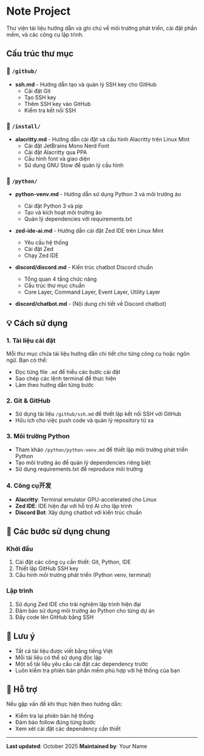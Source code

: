 # Note Project

Thư viện tài liệu hướng dẫn và ghi chú về môi trường phát triển, cài đặt phần mềm, và các công cụ lập trình.

## Cấu trúc thư mục

### 📁 `/github/`
- **ssh.md** - Hướng dẫn tạo và quản lý SSH key cho GitHub
  - Cài đặt Git
  - Tạo SSH key
  - Thêm SSH key vào GitHub
  - Kiểm tra kết nối SSH

### 📁 `/install/`
- **alacritty.md** - Hướng dẫn cài đặt và cấu hình Alacritty trên Linux Mint
  - Cài đặt JetBrains Mono Nerd Font
  - Cài đặt Alacritty qua PPA
  - Cấu hình font và giao diện
  - Sử dụng GNU Stow để quản lý cấu hình

### 📁 `/python/`
- **python-venv.md** - Hướng dẫn sử dụng Python 3 và môi trường ảo
  - Cài đặt Python 3 và pip
  - Tạo và kích hoạt môi trường ảo
  - Quản lý dependencies với requirements.txt

- **zed-ide-ai.md** - Hướng dẫn cài đặt Zed IDE trên Linux Mint
  - Yêu cầu hệ thống
  - Cài đặt Zed
  - Chạy Zed IDE

- **discord/discord.md** - Kiến trúc chatbot Discord chuẩn
  - Tổng quan 4 tầng chức năng
  - Cấu trúc thư mục chuẩn
  - Core Layer, Command Layer, Event Layer, Utility Layer

- **discord/chatbot.md** - (Nội dung chi tiết về Discord chatbot)

## 💡 Cách sử dụng

### 1. Tài liệu cài đặt
Mỗi thư mục chứa tài liệu hướng dẫn chi tiết cho từng công cụ hoặc ngôn ngữ. Bạn có thể:
- Đọc từng file `.md` để hiểu các bước cài đặt
- Sao chép các lệnh terminal để thực hiện
- Làm theo hướng dẫn từng bước

### 2. Git & GitHub
- Sử dụng tài liệu `/github/ssh.md` để thiết lập kết nối SSH với GitHub
- Hữu ích cho việc push code và quản lý repository từ xa

### 3. Môi trường Python
- Tham khảo `/python/python-venv.md` để thiết lập môi trường phát triển Python
- Tạo môi trường ảo để quản lý dependencies riêng biệt
- Sử dụng requirements.txt để reproduce môi trường

### 4. Công cụ开发
- **Alacritty**: Terminal emulator GPU-accelerated cho Linux
- **Zed IDE**: IDE hiện đại với hỗ trợ AI cho lập trình
- **Discord Bot**: Xây dựng chatbot với kiến trúc chuẩn

## 🚀 Các bước sử dụng chung

### Khởi đầu
1. Cài đặt các công cụ cần thiết: Git, Python, IDE
2. Thiết lập GitHub SSH key
3. Cấu hình môi trường phát triển (Python venv, terminal)

### Lập trình
1. Sử dụng Zed IDE cho trải nghiệm lập trình hiện đại
2. Đảm bảo sử dụng môi trường ảo Python cho từng dự án
3. Đẩy code lên GitHub bằng SSH

## 📝 Lưu ý

- Tất cả tài liệu được viết bằng tiếng Việt
- Mỗi tài liệu có thể sử dụng độc lập
- Một số tài liệu yêu cầu cài đặt các dependency trước
- Luôn kiểm tra phiên bản phần mềm phù hợp với hệ thống của bạn

## 🔧 Hỗ trợ

Nếu gặp vấn đề khi thực hiện theo hướng dẫn:
- Kiểm tra lại phiên bản hệ thống
- Đảm bảo follow đúng từng bước
- Xem xét cài đặt các dependency cần thiết

---

**Last updated**: October 2025
**Maintained by**: Your Name